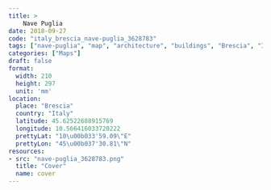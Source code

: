 ```yaml
---
title: > 
    Nave Puglia
date: 2018-09-27
code: "italy_brescia_nave-puglia_3628783"
tags: ["nave-puglia", "map", "architecture", "buildings", "Brescia", "Italy"]
categories: ["Maps"]
draft: false
format:
  width: 210
  height: 297
  unit: 'mm'
location:
  place: "Brescia"
  country: "Italy"
  latitude: 45.62522688915769
  longitude: 10.566416033720222
  prettyLat: "10\u00b033'59.09\"E"
  prettyLon: "45\u00b037'30.81\"N"
resources:
- src: "nave-puglia_3628783.png"
  title: "Cover"
  name: cover
---
```

